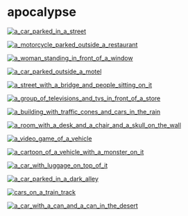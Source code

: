 # apocalypse

<a href="a_car_parked_in_a_street.jpg"><img alt="a_car_parked_in_a_street" src="a_car_parked_in_a_street.jpg"></a>

<a href="a_motorcycle_parked_outside_a_restaurant.jpg"><img alt="a_motorcycle_parked_outside_a_restaurant" src="a_motorcycle_parked_outside_a_restaurant.jpg"></a>

<a href="a_woman_standing_in_front_of_a_window.jpg"><img alt="a_woman_standing_in_front_of_a_window" src="a_woman_standing_in_front_of_a_window.jpg"></a>

<a href="a_car_parked_outside_a_motel.jpg"><img alt="a_car_parked_outside_a_motel" src="a_car_parked_outside_a_motel.jpg"></a>

<a href="a_street_with_a_bridge_and_people_sitting_on_it.jpg"><img alt="a_street_with_a_bridge_and_people_sitting_on_it" src="a_street_with_a_bridge_and_people_sitting_on_it.jpg"></a>

<a href="a_group_of_televisions_and_tvs_in_front_of_a_store.jpg"><img alt="a_group_of_televisions_and_tvs_in_front_of_a_store" src="a_group_of_televisions_and_tvs_in_front_of_a_store.jpg"></a>

<a href="a_building_with_traffic_cones_and_cars_in_the_rain.jpg"><img alt="a_building_with_traffic_cones_and_cars_in_the_rain" src="a_building_with_traffic_cones_and_cars_in_the_rain.jpg"></a>

<a href="a_room_with_a_desk_and_a_chair_and_a_skull_on_the_wall.jpg"><img alt="a_room_with_a_desk_and_a_chair_and_a_skull_on_the_wall" src="a_room_with_a_desk_and_a_chair_and_a_skull_on_the_wall.jpg"></a>

<a href="a_video_game_of_a_vehicle.jpg"><img alt="a_video_game_of_a_vehicle" src="a_video_game_of_a_vehicle.jpg"></a>

<a href="a_cartoon_of_a_vehicle_with_a_monster_on_it.jpg"><img alt="a_cartoon_of_a_vehicle_with_a_monster_on_it" src="a_cartoon_of_a_vehicle_with_a_monster_on_it.jpg"></a>

<a href="a_car_with_luggage_on_top_of_it.jpg"><img alt="a_car_with_luggage_on_top_of_it" src="a_car_with_luggage_on_top_of_it.jpg"></a>

<a href="a_car_parked_in_a_dark_alley.jpg"><img alt="a_car_parked_in_a_dark_alley" src="a_car_parked_in_a_dark_alley.jpg"></a>

<a href="cars_on_a_train_track.jpg"><img alt="cars_on_a_train_track" src="cars_on_a_train_track.jpg"></a>

<a href="a_car_with_a_can_and_a_can_in_the_desert.jpg"><img alt="a_car_with_a_can_and_a_can_in_the_desert" src="a_car_with_a_can_and_a_can_in_the_desert.jpg"></a>

